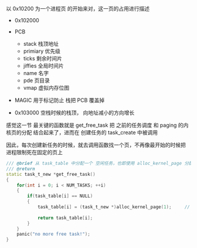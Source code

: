 以 0x10200 为一个进程页 的开始来对，这一页的占用进行描述

+ 0x102000

+ PCB
  + stack       栈顶地址
  + primiary    优先级
  + ticks       剩余时间片
  + jiffies     全局时间片
  + name        名字
  + pde         页目录
  + vmap        虚拟内存位图

+ MAGIC 用于标记防止 栈把 PCB 覆盖掉

+ 0x103000 空栈时候的栈顶， 向地址减小的方向增长



感觉这一节 最关键的函数就是 get_free_task 把 之前的任务调度 和 paging 的内核页的分配 结合起来了，进而在 创建任务的 task_create 中被调用 

因此，每次创建新任务的时候，就去调用函数找一个页，不再像最开始的时候把 进程限制死在固定的页上
```cpp
/// @brief 从 task_table 中分配一个 空闲任务，也即使用 alloc_kernel_page 分配一个空闲页出来， 并放入 task_table
/// @return 
static task_t_new *get_free_task()
{
    for(int i = 0; i < NUM_TASKS; ++i)
    {
        if(task_table[i] == NULL)
        {
            task_table[i] = (task_t_new *)alloc_kernel_page(1);     //  返回空闲页首地址
            
            return task_table[i];
        }
    }
    panic("no more free task!");
}

```